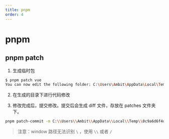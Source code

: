 ```yaml
---
title: pnpm
order: 4
---
```


# pnpm

## pnpm patch

1. 生成临时包

```bash
$ pnpm patch vue
You can now edit the following folder: C:\Users\Ambit\AppData\Local\Temp\0c9a6d6f4d949994fcbba0b6adc4087b
```

2. 在生成的目录下进行代码修改

3. 修改完成后，提交修改。提交后会生成 diff 文件，存放在 patches 文件夹下。 

```bash
pnpm patch-commit -m C:\\Users\\Ambit\\AppData\\Local\\Temp\\0c9a6d6f4d949994fcbba0b6adc4087b
```

> 注意：window 路径无法识别 `\` ，使用 `\\` 或者 `/`
